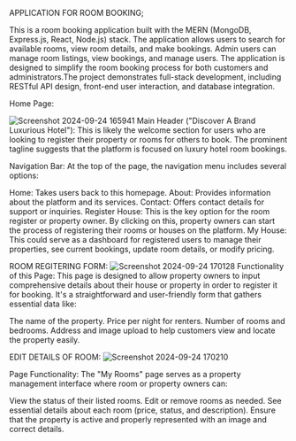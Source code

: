 APPLICATION FOR ROOM BOOKING;

This is a room booking application built with the MERN (MongoDB, Express.js, React, Node.js) stack. The application allows users to search for available rooms, view room details, and make bookings. Admin users can manage room listings, view bookings, and manage users. The application is designed to simplify the room booking process for both customers and administrators.The project demonstrates full-stack development, including RESTful API design, front-end user interaction, and database integration.

Home Page:

![Screenshot 2024-09-24 165941](https://github.com/user-attachments/assets/8bafb799-5552-4f8e-86f9-04a5659aaf81)
Main Header ("Discover A Brand Luxurious Hotel"): This is likely the welcome section for users who are looking to register their property or rooms for others to book. The prominent tagline suggests that the platform is focused on luxury hotel room bookings.

Navigation Bar: At the top of the page, the navigation menu includes several options:

Home: Takes users back to this homepage.
About: Provides information about the platform and its services.
Contact: Offers contact details for support or inquiries.
Register House: This is the key option for the room register or property owner. By clicking on this, property owners can start the process of registering their rooms or houses on the platform.
My House: This could serve as a dashboard for registered users to manage their properties, see current bookings, update room details, or modify pricing.

ROOM REGITERING FORM:
![Screenshot 2024-09-24 170128](https://github.com/user-attachments/assets/7ba9583c-5b42-417d-a48b-248690d33883)
Functionality of this Page:
This page is designed to allow property owners to input comprehensive details about their house or property in order to register it for booking. It's a straightforward and user-friendly form that gathers essential data like:

The name of the property.
Price per night for renters.
Number of rooms and bedrooms.
Address and image upload to help customers view and locate the property easily.

EDIT DETAILS OF ROOM:
![Screenshot 2024-09-24 170210](https://github.com/user-attachments/assets/8800b7ca-6027-475f-8dee-6760f4388f4b)

Page Functionality:
The "My Rooms" page serves as a property management interface where room or property owners can:

View the status of their listed rooms.
Edit or remove rooms as needed.
See essential details about each room (price, status, and description).
Ensure that the property is active and properly represented with an image and correct details.



